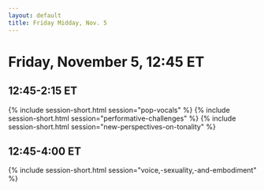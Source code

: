 ```yaml
---
layout: default
title: Friday Midday, Nov. 5
---
```


# Friday, November 5, 12:45 ET

## 12:45-2:15 ET
{% include session-short.html session="pop-vocals" %}
{% include session-short.html session="performative-challenges" %}
{% include session-short.html session="new-perspectives-on-tonality" %}

## 12:45-4:00 ET
{% include session-short.html session="voice,-sexuality,-and-embodiment" %}
